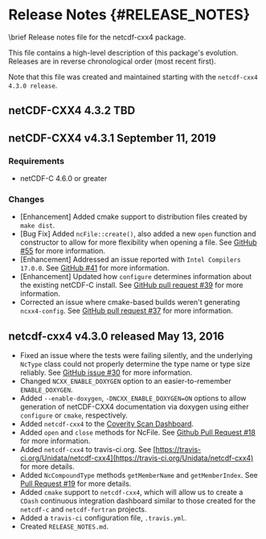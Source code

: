 # Release Notes {#RELEASE_NOTES}

\brief Release notes file for the netcdf-cxx4 package.

This file contains a high-level description of this package's evolution. Releases are in reverse chronological order (most recent first).

Note that this file was created and maintained starting with the `netcdf-cxx4 4.3.0 release`.

## netCDF-CXX4 4.3.2 TBD

## netCDF-CXX4 v4.3.1 September 11, 2019

### Requirements

* netCDF-C 4.6.0 or greater

### Changes

* [Enhancement] Added cmake support to distribution files created by `make dist`.
* [Bug Fix] Added `ncFile::create()`, also added a new `open` function and constructor to allow for more flexibility when opening a file.  See [GitHub #55](https://github.com/Unidata/netcdf-cxx4/issues/55) for more information.
* [Enhancement] Addressed an issue reported with `Intel Compilers 17.0.0`. See [GitHub #41](https://github.com/Unidata/netcdf-cxx4/issues/41) for more information.
* [Enhancement] Updated how `configure` determines information about the existing netCDF-C install.  See [GitHub pull request #39](https://github.com/Unidata/netcdf-cxx4/pull/39) for more information.
* Corrected an issue where cmake-based builds weren't generating `ncxx4-config`.  See [GitHub pull request #37](https://github.com/Unidata/netcdf-cxx4/pull/37) for more information.


## netcdf-cxx4 v4.3.0 released May 13, 2016

* Fixed an issue where the tests were failing silently, and the underlying `NcType` class could not properly determine the type name or type size reliably. See [GitHub issue #30](https://github.com/Unidata/netcdf-cxx4/issues/30) for more information.
* Changed `NCXX_ENABLE_DOXYGEN` option to an easier-to-remember `ENABLE_DOXYGEN`.
* Added `--enable-doxygen`, `-DNCXX_ENABLE_DOXYGEN=ON` options to allow generation of netCDF-CXX4 documentation via doxygen using either `configure` or `cmake`, respectively.
* Added `netcdf-cxx4` to the [Coverity Scan Dashboard](https://scan.coverity.com/projects/unidata-netcdf-cxx4?tab=overview).
* Added `open` and `close` methods for NcFile.  See [Github Pull Request #18](https://github.com/Unidata/netcdf-cxx4/pull/18) for more information.
* Added `netcdf-cxx4` to travis-ci.org.  See [https://travis-ci.org/Unidata/netcdf-cxx4](https://travis-ci.org/Unidata/netcdf-cxx4) for more details.
* Added `NcCompoundType` methods `getMemberName` and `getMemberIndex`.  See [Pull Request #19](https://github.com/Unidata/netcdf-cxx4/pull/19) for more details.
* Added `cmake` support to `netcdf-cxx4`, which will allow us to create a `CDash` continuous integration dashboard similar to those created for the `netcdf-c` and `netcdf-fortran` projects.
* Added a `travis-ci` configuration file, `.travis.yml`.
* Created `RELEASE_NOTES.md`.
